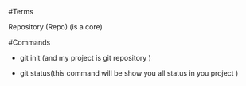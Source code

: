 #Terms

Repository (Repo) (is a core)

#Commands

- git init
(and my project is git repository )

- git status(this command will be show you all status in you project )


